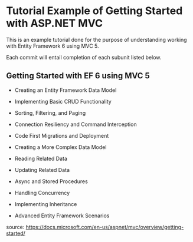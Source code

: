 # Tutorial Example of Getting Started with ASP.NET MVC

This is an example tutorial done for the purpose of understanding working with Entity Framework 6 using MVC 5. 

Each commit will entail completion of each subunit listed below. 


Getting Started with EF 6 using MVC 5
--------------------------------------

- Creating an Entity Framework Data Model

- Implementing Basic CRUD Functionality

- Sorting, Filtering, and Paging

- Connection Resiliency and Command Interception

- Code First Migrations and Deployment

- Creating a More Complex Data Model

- Reading Related Data

- Updating Related Data

- Async and Stored Procedures

- Handling Concurrency

- Implementing Inheritance

- Advanced Entity Framework Scenarios


source: https://docs.microsoft.com/en-us/aspnet/mvc/overview/getting-started/
